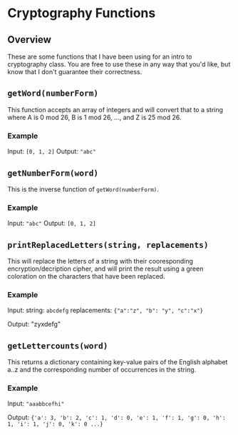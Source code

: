 # Cryptography Functions
## Overview
These are some functions that I have been using for an intro to cryptography class.  You are free to use these in any way that you'd like, but know that I don't guarantee their correctness.

## `getWord(numberForm)`
This function accepts an array of integers and will convert that to a string where A is 0 mod 26, B is 1 mod 26, ..., and Z is 25 mod 26.

### Example
Input: `[0, 1, 2]`
Output: `"abc"`

## `getNumberForm(word)`
This is the inverse function of `getWord(numberForm)`.

### Example
Input: `"abc"`
Output: `[0, 1, 2]`

## `printReplacedLetters(string, replacements)`
This will replace the letters of a string with their cooresponding encryption/decription cipher, and will print the result using a green coloration on the characters that have been replaced.

### Example
Input:
	string: `abcdefg`
	replacements: `{"a":"z", "b": "y", "c":"x"}`

Output: "zyxdefg"

## `getLettercounts(word)`
This returns a dictionary containing key-value pairs of the English alphabet a..z and the corresponding number of occurrences in the string.

### Example
Input: `"aaabbcefhi"`

Output: `{'a': 3, 'b': 2, 'c': 1, 'd': 0, 'e': 1, 'f': 1, 'g': 0, 'h': 1, 'i': 1, 'j': 0, 'k': 0 ...}`
